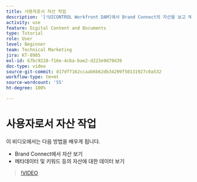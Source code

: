 ```yaml
---
title: 사용자로서 자산 작업
description: '[!UICONTROL Workfront DAM]에서 Brand Connect의 자산을 보고 메타데이터 및 키워드 등의 자산에 대한 데이터를 보는 방법을 알아봅니다.'
activity: use
feature: Digital Content and Documents
type: Tutorial
role: User
level: Beginner
team: Technical Marketing
jira: KT-8985
exl-id: 67bc9228-f16e-4cba-bae2-d223e9d79d39
doc-type: video
source-git-commit: d17df7162ccaab6b62db34209f50131927c0a532
workflow-type: tm+mt
source-wordcount: '55'
ht-degree: 100%

---
```


# 사용자로서 자산 작업

이 비디오에서는 다음 방법을 배우게 됩니다.

* Brand Connect에서 자산 보기
* 메타데이터 및 키워드 등의 자산에 대한 데이터 보기

>[!VIDEO](https://video.tv.adobe.com/v/335247/?quality=12&learn=on&enablevpops)
